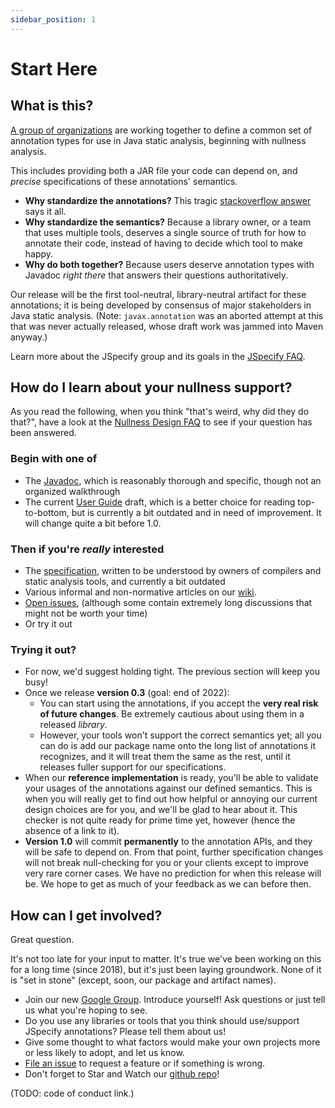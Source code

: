 ```yaml
---
sidebar_position: 1
---
```


# Start Here

## What is this?

[A group of organizations](about) are working together to define a common set of
annotation types for use in Java static analysis, beginning with nullness
analysis.

This includes providing both a JAR file your code can depend on, and *precise*
specifications of these annotations' semantics.

* **Why standardize the annotations?** This tragic [stackoverflow answer] says
  it all.
* **Why standardize the semantics?** Because a library owner, or a team that
  uses multiple tools, deserves a single source of truth for how to
  annotate their code, instead of having to decide which tool to make happy.
* **Why do both together?** Because users deserve annotation types with
  Javadoc *right there* that answers their questions authoritatively.

Our release will be the first tool-neutral, library-neutral artifact for these
annotations; it is being developed by consensus of major stakeholders in Java
static analysis.  (Note: `javax.annotation` was an aborted attempt at this that
was never actually released, whose draft work was jammed into Maven anyway.)

Learn more about the JSpecify group and its goals in the [JSpecify FAQ].

## How do I learn about your nullness support?

As you read the following, when you think "that's weird, why did they do
that?", have a look at the [Nullness Design FAQ] to see if your question has
been answered.

### Begin with one of

* The [Javadoc], which is reasonably thorough and specific, though not an
  organized walkthrough
* The current [User Guide] draft, which is a better choice for reading
  top-to-bottom, but is currently a bit outdated and in need of improvement.
  It will change quite a bit before 1.0.

### Then if you're *really* interested

* The [specification], written to be understood by owners of compilers and
  static analysis tools, and currently a bit outdated
* Various informal and non-normative articles on our [wiki].
* [Open issues], (although some contain extremely long discussions that might
  not be worth your time)
* Or try it out

### Trying it out?

* For now, we'd suggest holding tight. The previous section will keep you busy!
* Once we release **version 0.3** (goal: end of 2022):
   * You can start using the annotations, if you accept the **very real risk of
     future changes**. Be extremely cautious about using them in a released
     *library*.
   * However, your tools won't support the correct semantics yet; all you can do
     is add our package name onto the long list of annotations it recognizes,
     and it will treat them the same as the rest, until it releases fuller
     support for our specifications.
* When our **reference implementation** is ready, you'll be able to validate
  your usages of the annotations against our defined semantics. This is when you
  will really get to find out how helpful or annoying our current design choices
  are for you, and we'll be glad to hear about it. This checker is not quite
  ready for prime time yet, however (hence the absence of a link to it).
* **Version 1.0** will commit **permanently** to the annotation APIs, and they
  will be safe to depend on. From that point, further specification changes
  will not break null-checking for you or your clients except to improve very
  rare corner cases. We have no prediction for when this release will be. We
  hope to get as much of your feedback as we can before then.

## How can I get involved?

Great question.

It's not too late for your input to matter. It's true we've been working on
this for a long time (since 2018), but it's just been laying groundwork. None
of it is "set in stone" (except, soon, our package and artifact names).

* Join our new [Google Group]. Introduce yourself! Ask questions or just tell
  us what you're hoping to see.
* Do you use any libraries or tools that you think should use/support JSpecify
  annotations? Please tell them about us!
* Give some thought to what factors would make your own projects more or less
  likely to adopt, and let us know.
* [File an issue] to request a feature or if something is wrong.
* Don't forget to Star and Watch our [github repo]!

(TODO: code of conduct link.)

[file an issue]: https://github.com/jspecify/jspecify/issues/new
[github repo]: https://github.com/jspecify/jspecify
[google group]: https://groups.google.com/g/jspecify-discuss
[javadoc]: /docs/api/org/jspecify/annotations/package-summary.html
[jspecify faq]: http://github.com/jspecify/jspecify/wiki/jspecify-faq
[nullness design faq]: https://github.com/jspecify/jspecify/wiki/nullness-design-FAQ
[open issues]: https://github.com/jspecify/jspecify/issues
[specification]: /docs/spec
[stackoverflow answer]: https://stackoverflow.com/questions/4963300/which-notnull-java-annotation-should-i-use
[user guide]: /docs/user-guide
[wiki]: https://github.com/jspecify/jspecify/wiki


